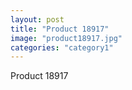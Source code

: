 ```yaml
---
layout: post
title: "Product 18917"
image: "product18917.jpg"
categories: "category1"
---
```

Product 18917
